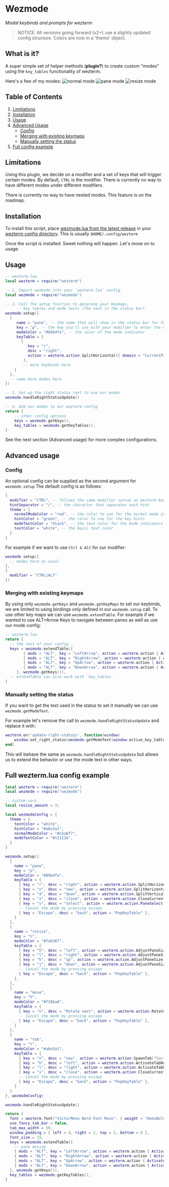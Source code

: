 # Wezmode
*Modal keybinds and prompts for wezterm*

>NOTICE: All versions going forward (v2+) use a slightly updated config structure. Colors are now in a 'theme' object.

## What is it?
A super simple set of helper methods (**plugin?**) to create custom "modes" using the `key_tables` functionality of wezterm.

Here's a few of my modes:
![normal mode](./screenshots/normal.png)
![pane mode](./screenshots/pane.png)
![resize mode](./screenshots/resize.png)

## Table of Contents
1. [Limitations](#limitations)
2. [Installation](#installation)
3. [Usage](#usage)
4. [Advanced Usage](#advanced)
    - [Config](#advanced.config)
    - [Merging with existing keymaps](#advanced.merging)
    - [Manually setting the status](#status)
5. [Full config example](#config_example)

<a name="limitations"/>

## Limitations
Using this plugin, we decide on a modifier and a set of keys that will trigger certain modes.
By default, `CTRL` is the modifier. There is currently no way to have different modes under different modifiers.

There is currently no way to have nested modes. This feature is on the roadmap.

<a name="installation"/>

## Installation
To install this script, place [wezmode.lua from the latest release](https://github.com/twilsoft/wezmode/releases/latest) in your [wezterm config directory](https://wezfurlong.org/wezterm/config/files.html). This is usually `$HOME/.config/wezterm`

Once the script is installed. Sweet nothing will happen. Let's move on to usage.

<a name="usage"/>

## Usage
```lua
-- wezterm.lua
local wezterm = require("wezterm")

-- 1. Import wezmode into your `wezterm.lua` config.
local wezmode = require("wezmode")

-- 2. Call the setup function to generate your keymaps,
     -- key tables and mode texts (The text in the status bar)
wezmode.setup({
  {
     name = "pane", -- the name that will show in the status bar for the mode
     key = "p", -- the key you'll use with your modifier to enter the mode
     modeColor = "#89b4fa", -- the color of the mode indicator
     keyTable = {
       {
          key = "r",
          desc = "right",
          action = wezterm.action.SplitHorizontal({ domain = "CurrentPaneDomain" })
        },
        -- more keybinds here
    }
  },
  -- some more modes here
})

-- 3. Set up the right status text to use our modes
wezmode.handleRightStatusUpdate()

-- 4. Add our modes to our wezterm config
return {
    -- other config options
    keys = wezmode.getKeys(),
    key_tables = wezmode.getKeyTables(),
}
```

See the next section (Advanced usage) for more complex configurations.

<a name="advanced"/>

## Advanced usage

<a name="advanced.config"/>

### Config
An optional config can be supplied as the second argument for `wezmode.setup`
The default config is as follows:
```lua
{
  modifier = "CTRL", -- follows the same modifier syntax as wezterm key maps
  hintSeparator = "/", -- the character that separates each hint
  theme = {
    normalModeColor = "red", -- the color to use for the normal mode indicator
    hintColor = "green", -- the color to use for the key hints
    modeTextColor = "black", -- the text color for the mode indicators
    textColor = "white", -- the basic text color
  }
}
```
For example if we want to use `Ctrl & Alt` for our modifier:
```lua
wezmode.setup({
  -- modes here as usual
},
{
  modifier = "CTRL|ALT"
})
```

<a name="advanced.merging"/>

### Merging with existing keymaps
By using only `wezmode.getKeys` and `wezmode.getKeyMaps` to set our keybinds, we are limited to using bindings only defined in our `wezmode.setup` call. To use other key maps we can use `wezmode.extendTable`.
For example if we wanted to use ALT+Arrow Keys to navigate between panes as well as use our mode config:
```lua
-- wezterm.lua
return {
  -- the rest of your config...
  keys = wezmode.extendTable({
        { mods = "ALT", key = "LeftArrow", action = wezterm.action { ActivatePaneDirection = "Left" } },
        { mods = "ALT", key = "RightArrow", action = wezterm.action { ActivatePaneDirection = "Right" } },
        { mods = "ALT", key = "UpArrow", action = wezterm.action { ActivatePaneDirection = "Up" } },
        { mods = "ALT", key = "DownArrow", action = wezterm.action { ActivatePaneDirection = "Down" } },
     }, wezmode.getKeys()),
  -- extendTable can also work with `key_tables`
}
```

<a name="advanced.status"/>

### Manually setting the status
If you want to get the text used in the status to set it manually we can use `wezmode.getModeText`.

For example let's remove the call to `wezmode.handleRightStatusUpdate` and replace it with:
```lua
wezterm.on('update-right-statuis', function(window)
    window:set_right_status(wezmode.getModeText(window:active_key_table() or "normal"))
end)
```

This will behave the same as `wezmode.handleRightStatusUpdate` but allows us to extend the behavior or use the mode text in other ways.

<a name="config_example"/>

## Full wezterm.lua config example
```lua
local wezterm = require('wezterm')
local wezmode = require("wezmode")

-- custom vars
local resize_amount = 3;

local wezmodeConfig = {
  theme = {
    textColor = "white",
    hintColor = "#a6e3a1",
    normalModeColor = "#cba6f7",
    modeTextColor = "#11111b",
  }
}

wezmode.setup({
  {
    name = "pane",
    key = "p",
    modeColor = "#89b4fa",
    keyTable = {
      { key = "r", desc = "right", action = wezterm.action.SplitHorizontal({ domain = "CurrentPaneDomain" }) },
      { key = "n", desc = "new", action = wezterm.action.SplitHorizontal({ domain = "CurrentPaneDomain" }) },
      { key = "d", desc = "down", action = wezterm.action.SplitVertical({ domain = "CurrentPaneDomain" }) },
      { key = "x", desc = "close", action = wezterm.action.CloseCurrentPane({ confirm = false }) },
      { key = "s", desc = "select", action = wezterm.action.PaneSelect },
      -- Cancel the mode by pressing escape
      { key = "Escape", desc = "back", action = "PopKeyTable" },
    }
  },
  {
    name = "resize",
    key = "n",
    modeColor = "#fab387",
    keyTable = {
      { key = "h", desc = "left", action = wezterm.action.AdjustPaneSize({ "Left", resize_amount }) },
      { key = "l", desc = "right", action = wezterm.action.AdjustPaneSize({ "Right", resize_amount }) },
      { key = "k", desc = "up", action = wezterm.action.AdjustPaneSize({ "Up", resize_amount }) },
      { key = "j", desc = "down", action = wezterm.action.AdjustPaneSize({ "Down", resize_amount }) },
      -- Cancel the mode by pressing escape
      { key = "Escape", desc = "back", action = "PopKeyTable" },
    },
  },
  {
    name = "move",
    key = "h",
    modeColor = "#f38ba8",
    keyTable = {
      { key = "n", desc = "Rotate next", action = wezterm.action.RotatePanes('Clockwise') },
      -- Cancel the mode by pressing escape
      { key = "Escape", desc = "back", action = "PopKeyTable" },
    }
  },
  {
    name = "tab",
    key = "t",
    modeColor = "#a6e3a1",
    keyTable = {
      { key = "n", desc = "new", action = wezterm.action.SpawnTab("CurrentPaneDomain") },
      { key = "h", desc = "left", action = wezterm.action.ActivateTabRelative(-1) },
      { key = "l", desc = "right", action = wezterm.action.ActivateTabRelative(1) },
      { key = "x", desc = "close", action = wezterm.action.CloseCurrentTab({ confirm = false }) },
      -- Cancel the mode by pressing escape
      { key = "Escape", desc = "back", action = "PopKeyTable" },
    }
  }
}, wezmodeConfig)

wezmode.handleRightStatusUpdate()

return {
  font = wezterm.font("VictorMono Nerd Font Mono", { weight = "DemiBold" }),
  use_fancy_tab_bar = false,
  tab_max_width = 50,
  window_padding = { left = 4, right = 2, top = 1, bottom = 0 },
  font_size = 15,
  keys = wezmode.extendTable({
    -- pane moving
    { mods = "ALT", key = "LeftArrow", action = wezterm.action { ActivatePaneDirection = "Left" } },
    { mods = "ALT", key = "RightArrow", action = wezterm.action { ActivatePaneDirection = "Right" } },
    { mods = "ALT", key = "UpArrow", action = wezterm.action { ActivatePaneDirection = "Up" } },
    { mods = "ALT", key = "DownArrow", action = wezterm.action { ActivatePaneDirection = "Down" } },
  }, wezmode.getKeys()),
  key_tables = wezmode.getKeyTables(),
}
```
